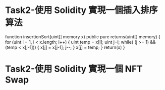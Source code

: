 # Task2-使用 Solidity 實現一個插入排序算法
function insertionSort(uint[] memory x) public pure returns(uint[] memory) {
    for (uint i = 1, i < x.length; i++) {
        uint temp = x[i];
        uint j=i;
        while( (j >= 1) && (temp < x[j-1])) {
            x[j] = x[j-1];
            j--;
        }
        x[j] = temp;
    }
    return(x)
}

# Task2-使用 Solidity 實現一個 NFT Swap